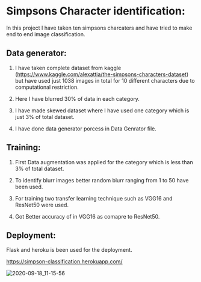 # Simpsons Character identification:
In this project I have taken ten simpsons charcaters and have tried to make end to end image classification.

## Data generator:

1. I have taken complete dataset from kaggle (https://www.kaggle.com/alexattia/the-simpsons-characters-dataset) but have used just 1038 images in total for 10 different characters due to computational restriction.

2. Here I have blurred 30% of data in each category.

4. I have made skewed dataset where I have used one category which is just 3% of total dataset.

5. I have done data generator porcess in Data Genrator file.


## Training:

1. First Data augmentation was applied for the category which is less than 3% of total dataset.

2. To identify blurr images better random blurr ranging from 1 to 50 have been used.

3. For training two transfer learning technique such as VGG16 and ResNet50 were used.

4. Got Better accuracy of in VGG16 as comapre to ResNet50.


## Deployment:

Flask and heroku is been used for the deployment. 

https://simpson-classification.herokuapp.com/

![2020-09-18_11-15-56](https://user-images.githubusercontent.com/30840805/93984288-3d67db80-fda1-11ea-9ffc-cbcd5427fa0a.png)
